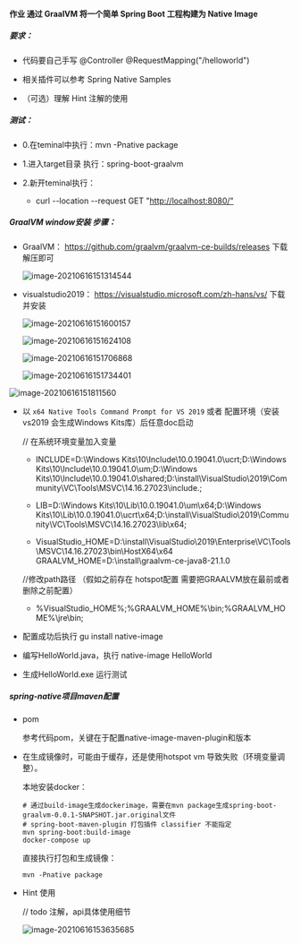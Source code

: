 #### 作业 通过 GraalVM 将一个简单 Spring Boot 工程构建为 Native Image


##### 要求：

- 代码要自己手写 @Controller @RequestMapping("/helloworld")

- 相关插件可以参考 Spring Native Samples

- （可选）理解 Hint 注解的使用



##### 测试：

- 0.在teminal中执行：mvn -Pnative package

- 1.进入target目录 执行：spring-boot-graalvm

- 2.新开teminal执行：

  - curl --location --request GET "[http://localhost:8080/"](http://localhost:8080/)



##### GraalVM window安装 步骤：

- GraalVM： https://github.com/graalvm/graalvm-ce-builds/releases 下载解压即可

  ![image-20210616151314544](C:\Users\LP\AppData\Roaming\Typora\typora-user-images\image-20210616151314544.png)

- visualstudio2019： https://visualstudio.microsoft.com/zh-hans/vs/ 下载并安装

  ![image-20210616151600157](C:\Users\LP\AppData\Roaming\Typora\typora-user-images\image-20210616151600157.png)

  ![image-20210616151624108](C:\Users\LP\AppData\Roaming\Typora\typora-user-images\image-20210616151624108.png)

  ![image-20210616151706868](C:\Users\LP\AppData\Roaming\Typora\typora-user-images\image-20210616151706868.png)

  ![image-20210616151734401](C:\Users\LP\AppData\Roaming\Typora\typora-user-images\image-20210616151734401.png)

![image-20210616151811560](C:\Users\LP\AppData\Roaming\Typora\typora-user-images\image-20210616151811560.png)

- 以 ``x64 Native Tools Command Prompt for VS 2019``  或者 配置环境（安装vs2019 会生成Windows Kits库）后任意doc启动 

    // 在系统环境变量加入变量

    - INCLUDE=D:\Windows Kits\10\Include\10.0.19041.0\ucrt;D:\Windows Kits\10\Include\10.0.19041.0\um;D:\Windows Kits\10\Include\10.0.19041.0\shared;D:\install\VisualStudio\2019\Community\VC\Tools\MSVC\14.16.27023\include.;

    - LIB=D:\Windows Kits\10\Lib\10.0.19041.0\um\x64;D:\Windows Kits\10\Lib\10.0.19041.0\ucrt\x64;D:\install\VisualStudio\2019\Community\VC\Tools\MSVC\14.16.27023\lib\x64;

    - VisualStudio_HOME=D:\install\VisualStudio\2019\Enterprise\VC\Tools\MSVC\14.16.27023\bin\HostX64\x64
      GRAALVM_HOME=D:\install\graalvm-ce-java8-21.1.0

    //修改path路径 （假如之前存在 hotspot配置 需要把GRAALVM放在最前或者删除之前配置）

    - %VisualStudio_HOME%;%GRAALVM_HOME%\bin;%GRAALVM_HOME%\jre\bin;

- 配置成功后执行 gu install  native-image

- 编写HelloWorld.java，执行 native-image HelloWorld

- 生成HelloWorld.exe 运行测试

##### spring-native项目maven配置

- pom

  参考代码pom，关键在于配置native-image-maven-plugin和版本

- 在生成镜像时，可能由于缓存，还是使用hotspot vm 导致失败（环境变量调整）。

  本地安装docker：

  ```
  # 通过build-image生成dockerimage，需要在mvn package生成spring-boot-graalvm-0.0.1-SNAPSHOT.jar.original文件
  # spring-boot-maven-plugin 打包插件 classifier 不能指定
  mvn spring-boot:build-image
  docker-compose up
  ```

  直接执行打包和生成镜像：

  ```
  mvn -Pnative package
  ```

- Hint 使用

  // todo 注解，api具体使用细节

  ![image-20210616153635685](C:\Users\LP\AppData\Roaming\Typora\typora-user-images\image-20210616153635685.png)